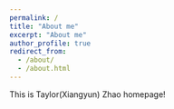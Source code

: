 ```yaml
---
permalink: /
title: "About me"
excerpt: "About me"
author_profile: true
redirect_from: 
  - /about/
  - /about.html
---
```

This is Taylor(Xiangyun) Zhao homepage!

